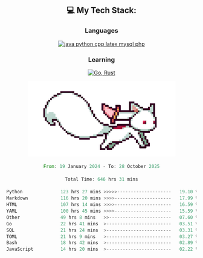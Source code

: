 
<div align="center">
<br>

## 💻 My Tech Stack:

### Languages

[![java python cpp latex mysql php](https://skillicons.dev/icons?i=java,python,cpp,latex,mysql,php)](https://skillicons.dev)

### Learning

[![Go, Rust](https://skillicons.dev/icons?i=go,rust)](https://skillicons.dev)

<center>

<img src="kyubey.gif" alt="Alt-Text" title="" >

</center>


<!--START_SECTION:waka-->

```rust
From: 19 January 2024 - To: 28 October 2025

Total Time: 646 hrs 31 mins

Python              123 hrs 27 mins >>>>>--------------------   19.10 %
Markdown            116 hrs 20 mins >>>>---------------------   17.99 %
HTML                107 hrs 14 mins >>>>---------------------   16.59 %
YAML                100 hrs 45 mins >>>>---------------------   15.59 %
Other               49 hrs 8 mins   >>-----------------------   07.60 %
Go                  22 hrs 41 mins  >------------------------   03.51 %
SQL                 21 hrs 24 mins  >------------------------   03.31 %
TOML                21 hrs 9 mins   >------------------------   03.27 %
Bash                18 hrs 42 mins  >------------------------   02.89 %
JavaScript          14 hrs 20 mins  >------------------------   02.22 %
```

<!--END_SECTION:waka-->
